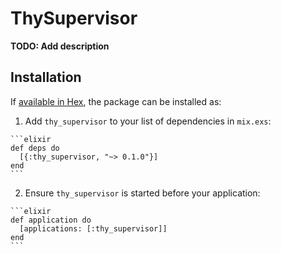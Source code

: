 # ThySupervisor

**TODO: Add description**

## Installation

If [available in Hex](https://hex.pm/docs/publish), the package can be installed as:

  1. Add `thy_supervisor` to your list of dependencies in `mix.exs`:

    ```elixir
    def deps do
      [{:thy_supervisor, "~> 0.1.0"}]
    end
    ```

  2. Ensure `thy_supervisor` is started before your application:

    ```elixir
    def application do
      [applications: [:thy_supervisor]]
    end
    ```

